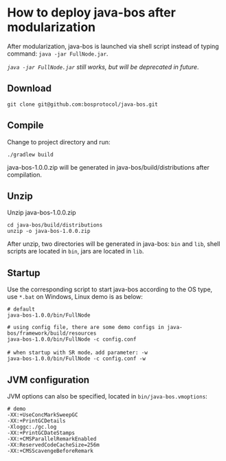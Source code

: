 # How to deploy java-bos after modularization

After modularization, java-bos is launched via shell script instead of typing command: `java -jar FullNode.jar`.

*`java -jar FullNode.jar` still works, but will be deprecated in future*.

## Download

```
git clone git@github.com:bosprotocol/java-bos.git
```

## Compile

Change to project directory and run:
```
./gradlew build
```
java-bos-1.0.0.zip will be generated in java-bos/build/distributions after compilation.

## Unzip

Unzip java-bos-1.0.0.zip
```
cd java-bos/build/distributions
unzip -o java-bos-1.0.0.zip
```
After unzip, two directories will be generated in java-bos: `bin` and `lib`, shell scripts are located in `bin`, jars are located in `lib`.

## Startup

Use the corresponding script to start java-bos according to the OS type, use `*.bat` on Windows, Linux demo is as below:
```
# default
java-bos-1.0.0/bin/FullNode

# using config file, there are some demo configs in java-bos/framework/build/resources
java-bos-1.0.0/bin/FullNode -c config.conf

# when startup with SR mode，add parameter: -w
java-bos-1.0.0/bin/FullNode -c config.conf -w
```

## JVM configuration

JVM options can also be specified, located in `bin/java-bos.vmoptions`:
```
# demo
-XX:+UseConcMarkSweepGC
-XX:+PrintGCDetails
-Xloggc:./gc.log
-XX:+PrintGCDateStamps
-XX:+CMSParallelRemarkEnabled
-XX:ReservedCodeCacheSize=256m
-XX:+CMSScavengeBeforeRemark
```